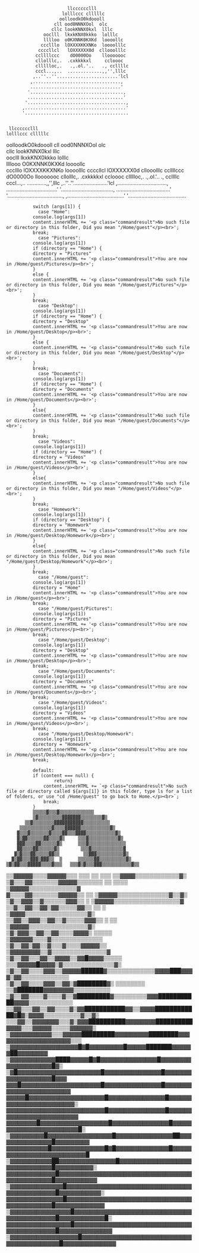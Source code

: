                            llcccccclll 
                         lolllccc clllllc 
                        oolloodkO0kdoooll 
                      cll ood0NNNXOol  olc  
                     cllc lookKNNX0kxl  lllc  
                  ooclll  lkxkKNX0kkko  lolllc  
                  lllloo  o0KXNNK0KXKd  loooollc  
                 ccclllo  lOXXXXKKXNKo  loooolllc 
                ccccllcl   lOXXXXXX0d  cllooolllc 
               ccllllccc    dO0000Oo    llooooooc 
               cllolllc,.  .cxkkkkxl     ccloooc 
               cllllloc,.   .,.ol.'..   ., ccllllc  
               cccl...,..  .............,,'',lllc 
              ,..''..''.......................'lcl 
             ,................................., 
             ..................................' 
            '...................................,
            ....................................' 
           '.....................................,
          ,......................................' 
          '.......................................


     llcccccclll 
    lolllccc clllllc 
   oolloodkO0kdoooll 
   cll ood0NNNXOol  olc  
   cllc lookKNNX0kxl  lllc  
   ooclll  lkxkKNX0kkko  lolllc  
    llllooo  O0KXNNK0KXKd  loooollc  
   ccclllo  lOXXXXKKXNKo  loooolllc 
   ccccllcl   lOXXXXXX0d  cllooolllc 
  ccllllccc    dO0000Oo    llooooooc 
  cllolllc,.  .cxkkkkxl     ccloooc 
  cllllloc,.   .,.ol.'..   ., ccllllc  
  cccl...,..  .............,,'',lllc 
,..''..''.......................'lcl 
,................................., 
..................................' 
'...................................,
....................................' 
'.....................................,
,......................................' 
'.......................................

              switch (args[1]) {
                case "Home":
              console.log(args[1])
              content.innerHTML += '<p class="commandresult">No such file or directory in this folder, Did you mean "/Home/guest"</p><br>';
              break;
                case "Pictures":
              console.log(args[1])
              if (directory == "Home") {
              directory = "Pictures"
              content.innerHTML += '<p class="commandresult">You are now in /Home/guest/Pictures</p><br>';
              }
              else {
              content.innerHTML += '<p class="commandresult">No such file or directory in this folder, Did you mean "/Home/guest/Pictures"</p><br>';
              }
              break;
                case "Desktop":
              console.log(args[1])
              if (directory == "Home") {
              directory = "Desktop"
              content.innerHTML += '<p class="commandresult">You are now in /Home/guest/Desktop</p><br>';
              }
              else {
              content.innerHTML += '<p class="commandresult">No such file or directory in this folder, Did you mean "/Home/guest/Desktop"</p><br>';
              }
              break;
                case "Documents":
              console.log(args[1])
              if (directory == "Home") {
              directory = "Documents"
              content.innerHTML += '<p class="commandresult">You are now in /Home/guest/Documents</p><br>';
              }
              else{
              content.innerHTML += '<p class="commandresult">No such file or directory in this folder, Did you mean "/Home/guest/Documents"</p><br>';
              }
              break;
                case "Videos":
              console.log(args[1])
              if (directory == "Home") {
              directory = "Videos"
              content.innerHTML += '<p class="commandresult">You are now in /Home/guest/Videos</p><br>';
              }
              else{
              content.innerHTML += '<p class="commandresult">No such file or directory in this folder, Did you mean "/Home/guest/Videos"</p><br>';
              }
              break;
                case "Homework":
              console.log(args[1])
              if (directory == "Desktop") {
              directory = "Homework"
              content.innerHTML += '<p class="commandresult">You are now in /Home/guest/Desktop/Homework</p><br>';
              }
              else{
              content.innerHTML += '<p class="commandresult">No such file or directory in this folder, Did you mean "/Home/guest/Desktop/Homework"</p><br>';
              }
              break;
                case "/Home/guest":
              console.log(args[1])
              directory = "Home"
              content.innerHTML += '<p class="commandresult">You are now in /Home/guest</p><br>';
              break;
                case "/Home/guest/Pictures":
              console.log(args[1])
              directory = "Pictures"
              content.innerHTML += '<p class="commandresult">You are now in /Home/guest/Pictures</p><br>';
              break;
                case "/Home/guest/Desktop":
              console.log(args[1])
              directory = "Desktop"
              content.innerHTML += '<p class="commandresult">You are now in /Home/guest/Desktop</p><br>';
              break;
                case "/Home/guest/Documents":
              console.log(args[1])
              directory = "Documents"
              content.innerHTML += '<p class="commandresult">You are now in /Home/guest/Documents</p><br>';
              break;
                case "/Home/guest/Videos":
              console.log(args[1])
              directory = "Videos"
              content.innerHTML += '<p class="commandresult">You are now in /Home/guest/Videos</p><br>';
              break;
                case "/Home/guest/Desktop/Homework":
              console.log(args[1])
              directory = "Homework"
              content.innerHTML += '<p class="commandresult">You are now in /Home/guest/Desktop/Homework</p><br>';
              break;

              default:
              if (content === null) {
                      return}
                  content.innerHTML += `<p class="commandresult">No such file or directory called ${args[1]} in this folder, type ls for a list of folders, or use "cd /Home/guest" to go back to Home.</p><br>`;
                  break;
              }
              ▒▒▒▒▒▓▒▒▒▓▒▒▒▒▒▒▒▒▒▒▒▒▒                                    
              ▒▓▒▒▒▒▒▒▒▒▒▓▓▓▓▓▓▓▒▒▒▒▒▒▒▒▓▒                                 
           ▒▒▓▒▒▒▒▒▒▒▒▓▓▓▓▓▓▓▓▓▓▓▒▒▒▒▒▒▒▒▒▒                                
         ▒▒▒▒▒▒▒▒▒▒▒▒▓▒▒▒▒▓▓▓▓▓▓▒▒▒▒▒▒▒▒▒▒▒▓▒                              
        ▓▒▒▒▓▒▒▒▒▒▒▒▓▒▒▒▒▓▓▒▒▒▓▓▓▓▒▒▒▒▒▒▒▒▒▒▒▓▒                            
        ▓▒▓▓▒▒▒▒▒▒▓▓▒▒▒▒▓▒     ▒▒▒▓▒▒▒▒▒▒▒▒▒▒▒▓▒                           
        ▓▓▓▒▒▒▒▓▓▒▒▒▒▒▒▓▒      ▒▒▒▓▒▒▒▒▒▒▒▒▒▒▒▒▒▒                          
        ▓▓▒▒▒▒▓▓▒▒▒▒▒▒▓▒        ▒▒▒▓▒▒▒▒▒▒▒▒▒▒▒▒▓                          
       ▓▒▓▒▒▒▓▓▒▒▒▒▒▓▓▒▒         ▒▒▓▓▓▒▒▒▒▒▒▒▒▒▒▓▒                         
      ▓▒▓▓▒▒▒▓▓▓▒▓▓▓▒▒  ▒      ▒▒▒▒▒▒▓▓▒▒▒▒▒▒▒▒▒▒▓▒                        
    ▒▓▒▓▓▒▒▒▓▓▓▓▓▒▒▒▒▓▒▒▒   ▒▒▒▓▒▓▒▒▒▓▓▓▒▒▒▒▒▒▒▒▒▒▒▓▒▒                     
 ▒▒▓▓▓▓▓▒▒▒▒▓▓▓▓▓▒▒▒ ▒▒▒    ▒▒ ▒▒▒ ▒▒▓▓▓▓▒▒▒▒▒▒▒▒▒▒▒▒▓▒                    
▒▓▒▒▒▓▓▒▒▒▒▒▒▒▓▓▓▓▓▒▒▒▒▒▒▒    ▒▒ ▒▒▒▒ ▒▓▓▓▓▓▒▒▒▒▒▒▒▒▒▒▒▒▒▓                   
▓▒▒▒▒▓▓▒▒▒▒▒▒▒▓▓▓▓▓▒▒         ▒▒      ▒▓▓▓▓▓▒▒▒▒▒▒▒▒▒▒▒▒▒▒▓▒▒▓▒              
▒▓▒▒▓▓▓▒▒▓▒▒▒▒▒▒▓▓▓▒▒          ▒      ▒▓▓▓▓▓▒▒▒▒▒▒▒▒▒▒▒▒▒▒▒▒▒▒▓              
▒▒▓▒▒▓▓▒▒▓▓▒▓▓▒▒▒▒▒▓▓▒▒      ▒▒ ▒       ▒▓▓▓▓▒▒▒▒▒▒▒▒▒▒▒▒▒▒▒▒▒▓▒               
▒▒▓▓▒▒▓▓▓▒▒▓▓▒▒▓▒▒▒▒▒▓▓▓▒▒   ▒      ▒▒   ▒▓▓▓▓▓▒▒▒▒▒▒▒▒▒▒▒▒▒▒▒▒▓▒                
▒▓▒▓▓▓▒▒▓▓▒▒▓▓▒▒▒▒▓▓▓▓▒    ▒▒▒▒▒     ▒▓▓▓▓▓▓▒▒▒▒▓▒▒▒▒▒▒▒▒▒▒▒▒▒▒               
▒▓▒▒▓▓▒▓▓▒▒▓▒▒▒▓▒▒▒▒▓▓▓▓▓▒▒           ▒▓▓▓▓▓▓▓▓▒▒▓▒▒▒▒▒▒▒▒▒▒▒▒▒▒▒▓              
▒▓▒▒▓▓▒▒▒▓▓▒▒▓▓▓▓▒▒▓▓█▓▓▓▓▒▒▒▒▒     ▒▒▒▓▓▓▓▓█▓▓▓▓▒▓▒▒▒▒▒▒▒▒▒▒▒▒▒▒▓▒              
▒▓▒▒▓▓▒▒▒▒▓▓▓▒▒▓▓▓▓▓██████▓▒▒▒▒▒▒▒▒▒▒▒▒▒▓▓▓▓███▓▓▓▓▒▓▓▒▒▒▒▒▒▒▒▒▒▒▒▒               
▒▓▒▒▓▓▒▒▒▒▓▓▓▒▒▓▓▒▓████████▓▒ ▒▒▒▒▒▒▒▒ ▒▒▓███████▓▓▓▓▓▓▓▓▒▒▒▒▒▒▒▒▒▒               
▒▓▒▒▓▓▒▒▒▒▓▒▒▒▒▓▒▒▓█████████▓▒▒▒▒▒▒▒▒▒▓▓▓███████████▓▓▓▓▒▒▒▒▒▒▒▒▒▒▒▒              
▒▒▓▓▒▒▒▓▓▒▒▓▓▒▒▒▒▓▒▓▓███████████▓▓▒▒▓▓▓▓████████████▓█▓▒▓▓▓▓▒▒▒▒▒▒▒▒▒▒▓▒▒▓▒         
▒▒▒▓▓▒▒▓▓▓▓▓▓▓▒▒▒▓▒▓▓▓██████████▓▓▓▓▓▓▓▓██████████▓▓▓▓▒▒▒▓▓▓▓▓▒▒▒▒▒▓▓▓▓▓▓▒          
▒▓▓▓▓▓▓▓▓▓▓▓▒▒▒▓▓▓▓▓█████████▓▓▓▓▓▓▓▓▓████████▓▓▓▓▓▓▓▓▓▓▓▓▓▓▓▓▓▓▓▓▒▒▒            
▒▓▓▓▓▓▓▓▓▓▓▓▓▓▓▓▓▓▓█▓█▓▓▓▓▓▓▓▓▓█▓▓▓▓▓███████▓▓▓▓▓▓██▓▓▓▓▓▓▓▓                    
▒▓▓▓▓▓▓▓▓▓▓▓▓████▓▓▓▓▓█▓█▓▓▓▓▓▓▓▓▓▓▓▓▓▓▓█▓▓▓▓▓▓▓▓▓▓▓▓▓▓▓▓▓▓▓▓█▓▒                   
▒▓█▓▓▓▓▓▓▓▓▓▓▓▓▓▓▓▓▓▓▓▓▓▓█▓▓▓▓▓▓▓▓▓▓▓▓▓▓▓█▓▓▓▓▓▓▓▓▓▓▓▓▓▓▓▓▓▓▓█▓▓▓                   
▓▓▓█▓▓▓▓▓▓▓▓▓▓▓▓▓▓▓▓▓▓▓▓▓█▓▓▓▓▓▓▓▓▓▓▓▓▓▓▓█▓▓▓▓▓▓▓▓▓▓▓▓▓▓▓▓▓▓▓▓▓▓▓▓                  
▓▓▓▓▓█▓▓▓▓▓▓▓▓▓▓▓▓▓▓▓▓▓▓▓▓█▓▓▓▓▓▓▓▓▓▓▓▓▓▓▓█▓▓▓▓▓▓▓▓▓▓▓▓▓▓▓▓▓▓▓▓▓▓▓▓▒                 
▓▓▓▓▓▓▓▓▓▓▓▓▓▓▓▓▓▓▓▓▓▓▓▓▓▓█▓▓▓▓▓▓▓▓▓▓▓▓▓▓▓█▓▓▓▓▓▓▓▓▓▓▓▓▓▓▓▓▓▓▓▓▓▓▓▓▓                 
▓▓▓▓▓▓▓▓█▓▓▓▓▓▓▓▓▓▓▓▓▓▓▓▓▓▓█▓▓▓▓▓▓▓▓▓▓▓▓▓▓▓█▓▓▓▓▓▓▓▓▓▓▓▓▓▓▓▓▓▓▓▓▓▓▓▓█▒                
▒▓▓▓▓▓▓▓▓▓█▓▓▓▓▓▓▓▓▓▓▓▓▓▓▓▓▓█▓▓▓▓▓▓▓▓▓▓▓▓▓▓▓██▓▓▓▓▓▓▓▓▓▓▓▓▓▓▓█▓▓▓▓▓▓▓▓▓                
▓▓▓▓▓▓▓▓▓▓▓█▓▓▓▓▓▓▓▓▓▓▓▓▓▓█▓█▓▓▓▓▓▓▓▓▓▓▓▓▓▓█▓▓▓▓▓▓▓▓▓▓▓▓▓▓▓▓▓▓▓▓▓▓▓▓▓▓█                
▒▓▓▓▓▓▓▓▓▓▓▓██▓▓▓▓▓▓▓▓▓▓▓▓▓▓▓█▓▓▓▓▓▓▓▓▓▓▓▓▓▓▓▓▓▓▓▓▓▓▓▓▓▓▓▓▓▓▓█▓▓▓▓▓▓▓▓▓▓▒               
▓▓▓▓▓▓▓▓▓▓▓▓▓█▓▓▓▓▓▓▓▓▓▓▓▓▓▓▓▓▓▓▓▓▓▓▓▓▓▓▓▓▓▓▓▓▓▓▓▓▓▓▓▓▓▓▓▓▓▓▓█▓▓▓▓▓▓▓▓▓▓▓               
▒▓▓▓▓▓▓▓▓▓▓▓▓▓▓█▓▓▓▓▓▓▓▓▓▓▓▓▓▓▓▓▓▓▓▓▓▓▓▓▓▓▓▓▓▓▓▓▓▓▓▓▓▓▓▓▓▓▓▓▓▓█▓▓▓▓▓▓▓▓▓▓▓▒              
▓▓▓▓▓▓▓▓▓▓▓▓▓▓▓█▓▓▓▓▓▓▓▓▓▓▓▓▓▓▓▓▓▓▓▓▓▓▓▓▓▓▓▓▓▓▓▓▓▓▓▓▓▓▓▓▓▓▓▓▓█▓▓▓▓▓▓▓▓▓▓▓▓▓              
▒▓▓▓▓▓▓▓▓▓▓▓▓▓▓▓▓█▓▓▓▓▓▓▓▓▓▓▓▓▓▓▓▓▓▓▓▓▓▓▓▓▓▓▓▓▓▓▓▓▓▓▓▓▓▓▓▓▓▓▓▓█▓▓▓▓▓▓▓▓▓▓▓▓█▒             
▓▓▓▓▓▓▓▓▓▓▓▓▓▓▓▓▓█▓▓▓▓▓▓▓▓▓▓▓▓▓▓▓▓▓▓▓▓▓▓▓▓▓▓▓▓▓▓▓▓▓▓▓▓▓▓▓▓▓▓▓▓█▓▓▓▓▓▓▓▓▓▓▓▓▓▓             
▒▓▓▓▓▓▓▓▓▓▓▓▓▓▓▓▓▓▓█▓▓▓▓▓▓▓▓▓▓▓▓▓▓▓▓▓▓▓▓▓▓▓▓▓▓▓▓▓▓▓▓▓▓▓▓▓▓▓▓▓▓▓█▓▓▓▓▓▓▓▓▓▓▓▓▓▓                   